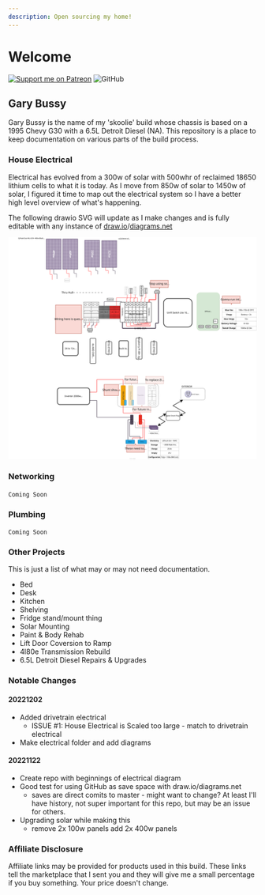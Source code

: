 ```yaml
---
description: Open sourcing my home!
---
```


# Welcome

[![Support me on Patreon](https://img.shields.io/endpoint.svg?url=https%3A%2F%2Fshieldsio-patreon.vercel.app%2Fapi%3Fusername%3Dclomads%26type%3Dpatrons\&style=flat-square)](https://patreon.com/clomads) ![GitHub](https://img.shields.io/github/license/clomads/Gary-Bussy?style=flat-square)

## Gary Bussy

Gary Bussy is the name of my 'skoolie' build whose chassis is based on a 1995 Chevy G30 with a 6.5L Detroit Diesel (NA). This repository is a place to keep documentation on various parts of the build process.

### House Electrical

Electrical has evolved from a 300w of solar with 500whr of reclaimed 18650 lithium cells to what it is today. As I move from 850w of solar to 1450w of solar, I figured it time to map out the electrical system so I have a better high level overview of what's happening.

The following drawio SVG will update as I make changes and is fully editable with any instance of [draw.io](https://draw.io)/[diagrams.net](https://diagrams.net)

![](electrical/gary-bussy-electrical.drawio.svg)

### Networking

`Coming Soon`

### Plumbing

`Coming Soon`

### Other Projects

This is just a list of what may or may not need documentation.

* Bed
* Desk
* Kitchen
* Shelving
* Fridge stand/mount thing
* Solar Mounting
* Paint & Body Rehab
* Lift Door Coversion to Ramp
* 4l80e Transmission Rebuild
* 6.5L Detroit Diesel Repairs & Upgrades

### Notable Changes

#### 20221202

* Added drivetrain electrical
  * ISSUE #1: House Electrical is Scaled too large - match to drivetrain electrical
* Make electrical folder and add diagrams

#### 20221122

* Create repo with beginnings of electrical diagram
* Good test for using GitHub as save space with draw.io/diagrams.net
  * saves are direct comits to master - might want to change? At least I'll have history, not super important for this repo, but may be an issue for others.
* Upgrading solar while making this
  * remove 2x 100w panels add 2x 400w panels

### Affiliate Disclosure

Affiliate links may be provided for products used in this build. These links tell the marketplace that I sent you and they will give me a small percentage if you buy something. Your price doesn't change.
